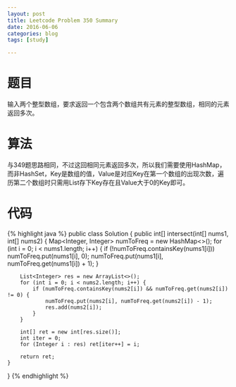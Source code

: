 ```yaml
---
layout: post
title: Leetcode Problem 350 Summary
date: 2016-06-06
categories: blog
tags: [study]

---
```


# 题目

输入两个整型数组，要求返回一个包含两个数组共有元素的整型数组，相同的元素返回多次。


# 算法

与349题思路相同，不过这回相同元素返回多次，所以我们需要使用HashMap，而非HashSet，Key是数组的值，Value是对应Key在第一个数组的出现次数，遍历第二个数组时只需用List存下Key存在且Value大于0的Key即可。

# 代码

{% highlight java %}
public class Solution {
    public int[] intersect(int[] nums1, int[] nums2) {
        Map<Integer, Integer> numToFreq = new HashMap<>();
        for (int i = 0; i < nums1.length; i++) {
            if (!numToFreq.containsKey(nums1[i])) numToFreq.put(nums1[i], 0);
            numToFreq.put(nums1[i], numToFreq.get(nums1[i]) + 1);
        }
        
        List<Integer> res = new ArrayList<>();
        for (int i = 0; i < nums2.length; i++) {
            if (numToFreq.containsKey(nums2[i]) && numToFreq.get(nums2[i]) != 0) {
                numToFreq.put(nums2[i], numToFreq.get(nums2[i]) - 1);
                res.add(nums2[i]);
            }
        }
        
        int[] ret = new int[res.size()];
        int iter = 0;
        for (Integer i : res) ret[iter++] = i;
        
        return ret;
    }
}
{% endhighlight %}

